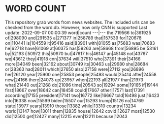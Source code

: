 # WORD COUNT
This repository grab words from news websites. The included urls can be checked from the word.db.
However, now only CNN is supported
Last update: 2022-09-07 00:00:39
word|count
---|---
the|719566
to|361925
of|298090
and|291535
a|271377
in|258789
that|157539
for|120678
on|110441
is|104559
it|95416
said|83901
with|81055
as|75683
was|70683
he|62718
have|61069
at|60375
has|59263
are|58668
from|56895
be|53161
by|52193
i|50972
this|50970
but|47617
his|46147
an|45148
not|43767
we|43612
they|41918
cnn|37634
will|37510
who|37391
their|34166
more|34049
been|32162
about|30749
its|30463
us|29680
she|28684
or|28363
had|28011
which|27650
also|27158
were|27112
you|26896
her|26120
year|25900
one|25853
people|25493
would|25414
after|24558
new|24166
there|24073
up|23957
when|22193
all|21977
than|21973
what|21440
out|21268
do|21096
time|20543
so|19294
some|19165
if|19144
first|18667
over|18642
can|18458
could|17667
other|17571
last|17391
according|17155
president|17141
two|16772
like|16667
told|16498
just|16423
into|16338
now|15599
biden|15507
our|15293
trump|15126
no|14769
state|13977
years|13910
those|13382
while|13310
country|13234
world|13147
how|13011
them|12835
house|12642
covid|12627
most|12530
did|12500
get|12427
many|12215
even|12211
because|12043
